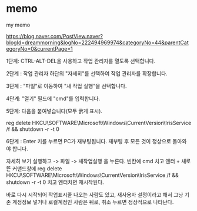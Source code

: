 # memo
my memo

https://blog.naver.com/PostView.naver?blogId=dreammorning&logNo=222494969974&categoryNo=44&parentCategoryNo=0&currentPage=1

1단계: CTRL-ALT-DEL을 사용하고 작업 관리자를 열도록 선택합니다.

2단계 : 작업 관리자 하단의 "자세히"를 선택하여 작업 관리자를 확장합니다.

3단계 : "파일"로 이동하여 "새 작업 실행"을 선택합니다.

4단계: "열기" 필드에 "cmd"를 입력합니다.

5단계: 다음을 붙여넣습니다(모두 굵게 표시).

reg delete HKCU\SOFTWARE\Microsoft\Windows\CurrentVersion\IrisService /f && shutdown -r -t 0

6단계 : Enter 키를 누르면 PC가 재부팅됩니다. 재부팅 후 모든 것이 정상으로 돌아와야 합니다.

자세히 보기 실행하고 -> 파일 -> 새작업실행 을 누른다.
빈칸에 cmd 치고 엔터 + 새로뜬 커맨드창에 reg delete HKCU\SOFTWARE\Microsoft\Windows\CurrentVersion\IrisService /f && shutdown -r -t 0 치고 엔터치면 재시작된다.

바로 다시 시작되어 작업표시줄 나오는 사람도 있고, 새사용자 설정이라고 해서 그냥 기존 계정정보 넣거나 로컬계정인 사람은 뒤로, 취소 누르면 정상적으로 나타난다.
